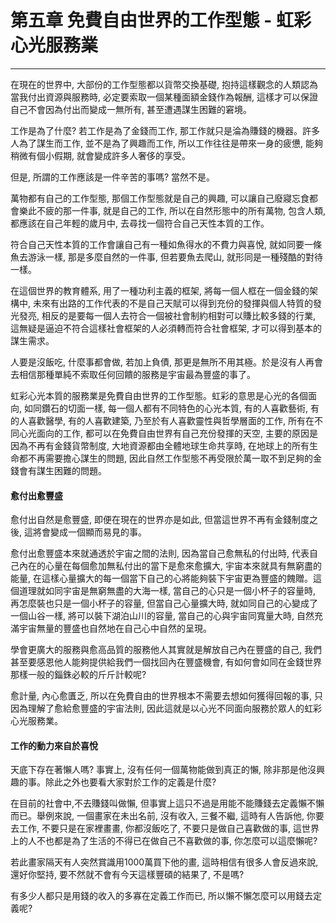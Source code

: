 # 第五章 免費自由世界的工作型態 - 虹彩心光服務業

---

在現在的世界中, 大部份的工作型態都以貨幣交換基礎, 抱持這樣觀念的人類認為當我付出資源與服務時, 必定要索取一個某種面額金錢作為報酬, 這樣才可以保證自己不會因為付出而變成一無所有,  甚至遭遇謀生困難的窘境。

工作是為了什麼? 若工作是為了金錢而工作, 那工作就只是淪為賺錢的機器。許多人為了謀生而工作, 並不是為了興趣而工作, 所以工作往往是帶來一身的疲憊, 能夠稍微有個小假期, 就會變成許多人奢侈的享受。

但是, 所謂的工作應該是一件辛苦的事嗎? 當然不是。

萬物都有自己的工作型態, 那個工作型態就是自己的興趣, 可以讓自己廢寢忘食都會樂此不疲的那一件事, 就是自己的工作, 所以在自然形態中的所有萬物, 包含人類, 都應該在自己年輕的歲月中, 去尋找一個符合自己天性本質的工作。

符合自己天性本質的工作會讓自己有一種如魚得水的不費力與喜悅, 就如同要一條魚去游泳一樣, 那是多麼自然的一件事, 但若要魚去爬山, 就形同是一種殘酷的對待一樣。

在這個世界的教育體系, 用了一種功利主義的框架, 將每一個人框在一個金錢的架構中, 未來有出路的工作代表的不是自己天賦可以得到充份的發揮與個人特質的發光發亮, 相反的是要每一個人去符合一個被社會制約相對可以賺比較多錢的行業, 這無疑是逼迫不符合這樣社會框架的人必須轉而符合社會框架, 才可以得到基本的謀生需求。

人要是沒飯吃, 什麼事都會做, 若加上負債, 那更是無所不用其極。於是沒有人再會去相信那種單純不索取任何回饋的服務是宇宙最為豐盛的事了。

虹彩心光本質的服務業是免費自由世界的工作型態。虹彩的意思是心光的各個面向, 如同鑽石的切面一樣, 每一個人都有不同特色的心光本質, 有的人喜歡藝術, 有的人喜歡醫學, 有的人喜歡建築, 乃至於有人喜歡靈性與哲學層面的工作, 所有在不同心光面向的工作, 都可以在免費自由世界有自己充份發揮的天空, 主要的原因是因為不再有金錢貨幣制度, 大地資源都由全體地球生命共享時, 在地球上的所有生命都不再需要擔心謀生的問題, 因此自然工作型態不再受限於萬一取不到足夠的金錢會有謀生困難的問題。

#### 愈付出愈豐盛

愈付出自然是愈豐盛, 即便在現在的世界亦是如此, 但當這世界不再有金錢制度之後, 這將會變成一個顯而易見的事。

愈付出愈豐盛本來就通透於宇宙之間的法則, 因為當自己愈無私的付出時, 代表自己內在的心量在每個愈加無私付出的當下是愈來愈擴大, 宇宙本來就具有無窮盡的能量, 在這樣心量擴大的每一個當下自己的心將能夠裝下宇宙更為豐盛的餽贈。這個道理就如同宇宙是無窮無盡的大海一樣, 當自己的心只是一個小杯子的容量時, 再怎麼裝也只是一個小杯子的容量, 但當自己心量擴大時, 就如同自己的心變成了一個山谷一樣, 將可以裝下湖泊山川的容量, 當自己的心與宇宙同寬量大時, 自然充滿宇宙無量的豐盛也自然地在自己心中自然的呈現。

學會更廣大的服務與愈高品質的服務他人其實就是解放自己內在豐盛的自己, 我們甚至要感恩他人能夠提供給我們一個找回內在豐盛機會, 有如何會如同在金錢世界那樣一般的錙銖必較的斤斤計較呢?

愈計量, 內心愈匱乏, 所以在免費自由的世界根本不需要去想如何獲得回報的事, 只因為理解了愈給愈豐盛的宇宙法則, 因此這就是以心光不同面向服務於眾人的虹彩心光服務業。

#### 工作的動力來自於喜悅

天底下存在著懶人嗎? 事實上, 沒有任何一個萬物能做到真正的懶, 除非那是他沒興趣的事。除此之外也要看大家對於工作的定義是什麼? 

在目前的社會中,不去賺錢叫做懶, 但事實上這只不過是用能不能賺錢去定義懶不懶而已。舉例來說, 一個畫家在未出名前, 沒有收入, 三餐不繼, 這時有人告訴他, 你要去工作, 不要只是在家裡畫畫, 你都沒飯吃了, 不要只是做自己喜歡做的事, 這世界上的人不也都是為了生活的不得已在做自己不喜歡做的事, 你怎麼可以這麼懶呢?

若此畫家隔天有人突然賞識用1000萬買下他的畫, 這時相信有很多人會反過來說, 還好你堅持, 要不然就不會有今天這樣豐碩的結果了, 不是嗎?

有多少人都只是用錢的收入的多寡在定義工作而已, 所以懶不懶怎麼可以用錢去定義呢?



